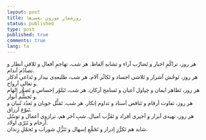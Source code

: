 ```yaml
---
layout: post
title: روزشمارِ موزونِ بعضی‌ها
status: published
type: post
published: true
comments: true
lang: fa
---
```



<p class="justify">

هر روز، تراکُمِ اخبار و تَضارُب آراء و تشابهِ اَلفاظ. هر شب، تهاجمِ اَفعال و تَلاقیِ اَنظار و تصادُمِ اَندام.
<br>
 هر روز، تَوحُش اَشرار و تَلاشی اجساد و تَکاثُر آلام. هر شب، طلیعه‌ِی بیدار و تَداعیِ اَذکار و تعالی اَرواح.
 <br>
 هر روز، تَظاهر ایمان و چپاول اَعیان و تَسامح اَرکان. هر شب، تَبَلوُر اِحساس و تَصوُّر اِلهام و تَجسُّم اَنوار.
 <br>
 هر روز، تفاوت اَرقام و تَناقض اَسناد و تداوم اِنکار. هر شب، تَمَثُّل خوبان و تَعدُد تُنبان و تَنوّع اَرزاق.
 <br>
  هر روز، تهیه‌ی اَبزار و اَجیری اَفراد و تَقَرُّب اَمیال. شبِ آخر هم، ترازوی اَعمال و توسّل اَرحام و تَبَرّی اولاد.
 <br>
  شاید هم تَکرُّرِ اِدرار و تَجَمُّعِ اِسهال و تَنَزُّلِ شوراب و تَحمّلِ زِندان.


</p>
